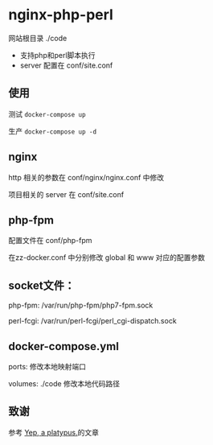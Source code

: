 # nginx-php-perl

网站根目录 ./code

 - 支持php和perl脚本执行
 - server 配置在 conf/site.conf

## 使用
测试
`docker-compose up`

生产
`docker-compose up -d`

## nginx
http 相关的参数在 conf/nginx/nginx.conf 中修改

项目相关的 server 在 conf/site.conf

## php-fpm
配置文件在 conf/php-fpm

在zz-docker.conf 中分别修改 global 和 www 对应的配置参数

## socket文件：
php-fpm: /var/run/php-fpm/php7-fpm.sock

perl-fcgi: /var/run/perl-fcgi/perl_cgi-dispatch.sock

## docker-compose.yml

ports: 修改本地映射端口

volumes: ./code 修改本地代码路径

## 致谢

参考 [Yep, a platypus.](http://geekyplatypus.com/dockerise-your-php-application-with-nginx-and-php7-fpm/)的文章